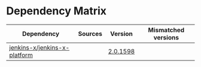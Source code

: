 # Dependency Matrix

Dependency | Sources | Version | Mismatched versions
---------- | ------- | ------- | -------------------
[jenkins-x/jenkins-x-platform](https://github.com/jenkins-x/jenkins-x-platform) |  | [2.0.1598](https://github.com/jenkins-x/jenkins-x-platform/releases/tag/v2.0.1598) | 
